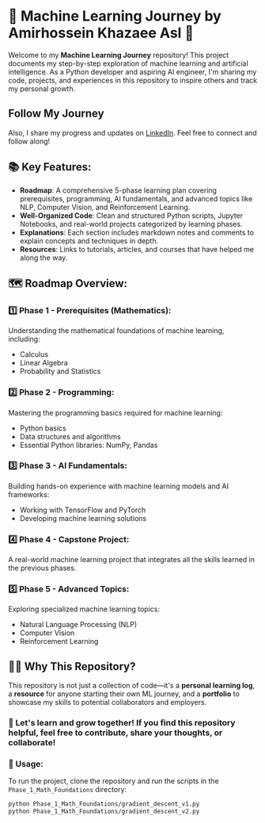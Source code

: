 # 🚀 Machine Learning Journey by Amirhossein Khazaee Asl 🌟

Welcome to my **Machine Learning Journey** repository! This project documents my step-by-step exploration of machine learning and artificial intelligence. As a Python developer and aspiring AI engineer, I'm sharing my code, projects, and experiences in this repository to inspire others and track my personal growth.

## Follow My Journey

Also, I share my progress and updates on [LinkedIn](https://www.linkedin.com/in/amirhossein-khazaee-asl-9b7b92323). Feel free to connect and follow along!

## 📚 Key Features:
- **Roadmap**: A comprehensive 5-phase learning plan covering prerequisites, programming, AI fundamentals, and advanced topics like NLP, Computer Vision, and Reinforcement Learning.
- **Well-Organized Code**: Clean and structured Python scripts, Jupyter Notebooks, and real-world projects categorized by learning phases.
- **Explanations**: Each section includes markdown notes and comments to explain concepts and techniques in depth.
- **Resources**: Links to tutorials, articles, and courses that have helped me along the way.

## 🗺️ Roadmap Overview:

### 1️⃣ **Phase 1 - Prerequisites (Mathematics)**:
Understanding the mathematical foundations of machine learning, including:
- Calculus
- Linear Algebra
- Probability and Statistics

### 2️⃣ **Phase 2 - Programming**:
Mastering the programming basics required for machine learning:
- Python basics
- Data structures and algorithms
- Essential Python libraries: NumPy, Pandas

### 3️⃣ **Phase 3 - AI Fundamentals**:
Building hands-on experience with machine learning models and AI frameworks:
- Working with TensorFlow and PyTorch
- Developing machine learning solutions

### 4️⃣ **Phase 4 - Capstone Project**:
A real-world machine learning project that integrates all the skills learned in the previous phases.

### 5️⃣ **Phase 5 - Advanced Topics**:
Exploring specialized machine learning topics:
- Natural Language Processing (NLP)
- Computer Vision
- Reinforcement Learning

## 🧑‍💻 Why This Repository?
This repository is not just a collection of code—it's a **personal learning log**, a **resource** for anyone starting their own ML journey, and a **portfolio** to showcase my skills to potential collaborators and employers.

### 🚀 Let's learn and grow together! If you find this repository helpful, feel free to contribute, share your thoughts, or collaborate!

### 🚀 Usage:
To run the project, clone the repository and run the scripts in the `Phase_1_Math_Foundations` directory:
```bash
python Phase_1_Math_Foundations/gradient_descent_v1.py
python Phase_1_Math_Foundations/gradient_descent_v2.py
